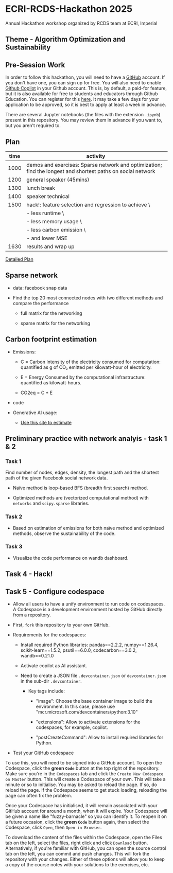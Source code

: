 # ECRI-RCDS-Hackathon 2025
Annual Hackathon workshop organized by RCDS team at ECRI, Imperial

## Theme - Algorithm Optimization and Sustainability

## Pre-Session Work

In order to follow this hackathon, you will need to have a [GitHub](https://github.com/home) account. If you don't have one, you can sign up for free. You will also need to enable [Github Copilot](https://github.com/features/copilot) in your Github account. This is, by default, a paid-for feature, but it is also available for free to students and educators through Github Education. You can register for this [here](https://github.com/edu). It may take a few days for your application to be approved, so it is best to apply at least a week in advance.

There are several Jupyter notebooks (the files with the extension `.ipynb`) present in this  repository. You may review them in advance if you want to, but you aren't required to.

## Plan

time |activity|
|-----|--------|
|1000 |demos and exercises: Sparse network and optimization; find the longest and shortest paths on social network|
|1200 |general speaker (45mins)|
|1300 |lunch break|
|1400 |speaker technical|
|1500 |hack!: feature selection and regression to achieve \ |
|     | - less runtime \ |
|     | - less memory usage \ |
|     | - less carbon emission \ |
|     | - and lower MSE|
|1630 |results and wrap up|

[Detailed Plan](plan.md)

## Sparse network

- data: facebook snap data

- Find the top 20 most connected nodes with two different methods and compare the performance

    - full matrix for the networking

    - sparse matrix for the networking

## Carbon footprint estimation

- Emissions: 

    - C = Carbon Intensity of the electricity consumed for computation: quantified as g of CO₂ emitted per kilowatt-hour of electricity.

    - E = Energy Consumed by the computational infrastructure: quantified as kilowatt-hours.

    - CO2eq = C * E

- code

- Generative AI usage:
    - [Use this site to estimate](https://huggingface.co/spaces/genai-impact/ecologits-calculator)

## Preliminary practice with network analyis - task 1 & 2 

### Task 1

Find number of nodes, edges, density, the longest path and the shortest path of the given Facebook social network data.

- Naïve method is loop-based BFS (breadth first search) method.

- Optimized methods are (vectorized computational method) with `networks` and `scipy.sparse` libraries.

### Task 2

- Based on estimation of emissions for both naïve method and optimized methods, observe the sustainability of the code.

### Task 3

- Visualize the code performance on wandb dashboard.

## Task 4 - Hack!

## Task 5  - Configure codespace

- Allow all users to have a unify environment to run code on codespaces. A Codespace is a development environment hosted by GitHub directly from a repository. 

- First, `fork` this repository to your own GitHub.

- Requirements for the codespaces:

    - Install required Python libraries: pandas==2.2.2, numpy==1.26.4, scikit-learn==1.5.2, psutil==6.0.0, codecarbon==3.0.2, wandb==0.21.0

    - Activate copilot as AI assistant.

    - Need to create a JSON file `.devcontainer.json` or `devcontainer.json` in the sub-dir `.devcontainer`.

        - Key tags include:

            - "image": Choose the base container image to build the environment. In this case, please use "mcr.microsoft.com/devcontainers/python:3.10"

            - "extensions": Allow to activate extensions for the codespaces, for example, copilot.

            - "postCreateCommand": Allow to install required libraries for Python.

- Test your GitHub codespace

To use this, you will need to be signed into a GitHub account. To open the Codespace, click the **green `Code`** button at the top right of the repository. Make sure you're in the `Codespaces` tab and click the `Create New Codespace on Master` button. This will create a Codespace of your own. This will take a minute or so to initialise. You may be asked to reload the page. If so, do reload the page. If the Codespace seems to get stuck loading, reloading the page can often fix the problem.

Once your Codespace has initialised, it will remain associated with your GitHub account for around a month, when it will expire. Your Codespace will be given a name like "fuzzy-barnacle" so you can identify it. To reopen it on a future occasion, click the **green `Code`** button again, then select the Codespace, click `Open`, then `Open in Browser`.

To download the content of the files within the Codespace, open the Files tab on the left, select the files, right click and click `Download` button. Alternatively, if you're familiar with GitHub, you can open the source control tab on the left, you can commit and push changes. This will fork the repository with your changes. Either of these options will allow you to keep a copy of the course notes with your solutions to the exercises, etc.
